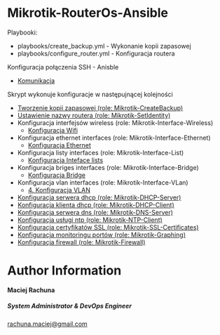 Mikrotik-RouterOs-Ansible
=========

Playbooki:
- playbooks/create_backup.yml - Wykonanie kopii zapasowej
- playbooks/configure_router.yml - Konfiguracja routera

Konfiguracja połączenia SSH - Anisble
- [Komunikacja](docs/ansible_connections/overview.md)

Skrypt wykonuje konfiguracje w następujnącej kolejności
- [Tworzenie kopii zapasowej (role: Mikrotik-CreateBackup)](docs/create_backup/overview.md)
- [Ustawienie nazwy routera (role: Mikrotik-SetIdentity)](docs/set_identity/overview.md)
- Konfiguracja interfejsów wireless (role: Mikrotik-Interface-Wireless)
  - [Konfiguracja Wifi](docs/interfaces-wireless/wireless.md)
- Konfiguracja ethernet interfaces (role: Mikrotik-Interface-Ethernet)
  - [Konfiguracja Ethernet](docs/interfaces-ethernet/ethernet.md)
- Konfiguracja listy interfaces (role: Mikrotik-Interface-List)
  - [Konfiguracja Inteface lists](docs\interfaces-list\interface_list.md)
- Konfiguracja briges interfaces (role: Mikrotik-Interface-Bridge)
  - [Konfiguracja Bridge](docs/interfaces-bridge/bridge.md)
- Konfiguracja vlan interfaces (role: Mikrotik-Interface-VLan)
  - [4. Konfiguracja VLAN](docs/interfaces-bridge/vlan.md)
- [Konfiguracja serwera dhcp (role: Mikrotik-DHCP-Server)](docs/dhcp_server/overview.md)
- [Konfiguracja klienta dhcp (role: Mikrotik-DHCP-Client)](docs/dhcp_client/overview.md)
- [Konfiguracja serwera dns (role: Mikrotik-DNS-Server)](docs/dns_server/overview.md)
- [Konfiguracja usługi ntp (role: Mikrotik-NTP-Client)](docs/ntp_client/overview.md)
- [Konfiguracja certyfikatów SSL (role: Mikrotik-SSL-Certificates)](docs/ssl_certificates/overview.md)
- [Konfiguracja monitoringu portów (role: Mikrotik-Graphing)](docs/graphing/overview.md)
- [Konfiguracja firewall (role: Mikrotik-Firewall)](docs/firewall/overview.md)

Author Information
=========
 **Maciej Rachuna**
##### System Administrator & DevOps Engineer
rachuna.maciej@gmail.com